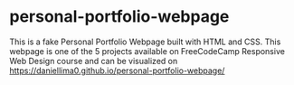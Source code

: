 # personal-portfolio-webpage

This is a fake Personal Portfolio Webpage built with HTML and CSS.
This webpage is one of the 5 projects available on FreeCodeCamp Responsive Web Design course
and can be visualized on https://daniellima0.github.io/personal-portfolio-webpage/
